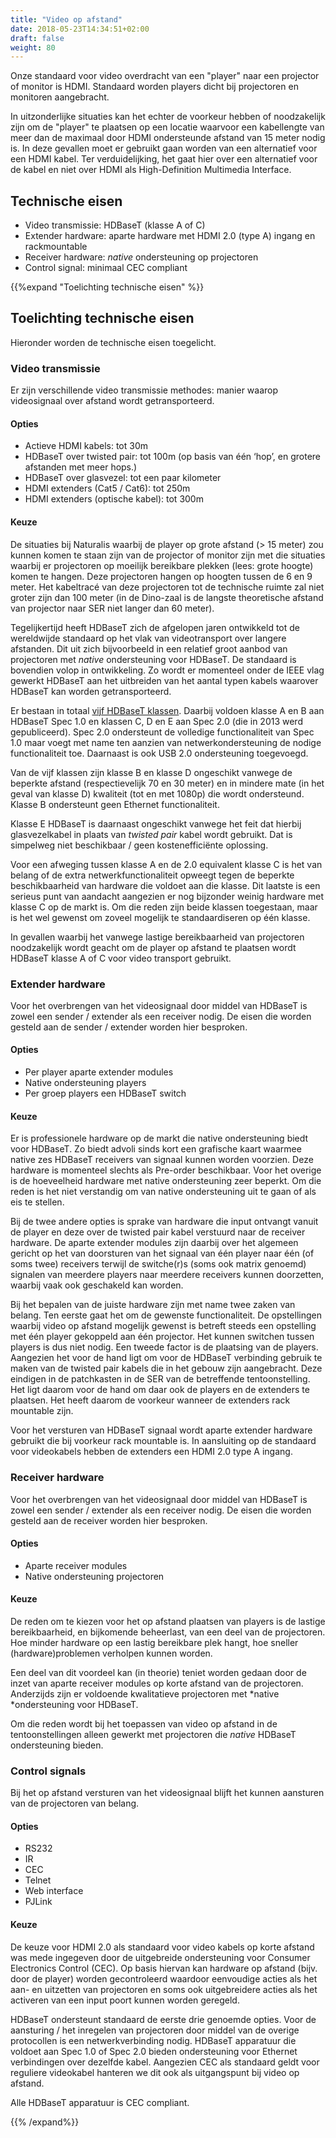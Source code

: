 ```yaml
---
title: "Video op afstand"
date: 2018-05-23T14:34:51+02:00
draft: false
weight: 80
---
```


Onze standaard voor video overdracht van een "player" naar een projector of
monitor is HDMI. Standaard worden players dicht bij projectoren en monitoren
aangebracht.

In uitzonderlijke situaties kan het echter de voorkeur hebben of noodzakelijk
zijn om de "player" te plaatsen op een locatie waarvoor een kabellengte van meer
dan de maximaal door HDMI ondersteunde afstand van 15 meter nodig is. In deze
gevallen moet er gebruikt gaan worden van een alternatief voor een HDMI kabel.
Ter verduidelijking, het gaat hier over een alternatief voor de kabel en niet
over HDMI als High-Definition Multimedia Interface.

## Technische eisen

* Video transmissie: HDBaseT (klasse A of C)
* Extender hardware: aparte hardware met HDMI 2.0 (type A) ingang en rackmountable
* Receiver hardware: *native* ondersteuning op projectoren
* Control signal: minimaal CEC compliant

{{%expand "Toelichting technische eisen" %}}

## Toelichting technische eisen

Hieronder worden de technische eisen toegelicht.

### Video transmissie

Er zijn verschillende video transmissie methodes: manier waarop videosignaal
over afstand wordt getransporteerd.

#### Opties

* Actieve HDMI kabels: tot 30m
* HDBaseT over twisted pair: tot 100m (op basis van één ‘hop’, en grotere
  afstanden met meer hops.)
* HDBaseT over glasvezel: tot een paar kilometer
* HDMI extenders (Cat5 / Cat6): tot 250m
* HDMI extenders (optische kabel): tot 300m

#### Keuze

De situaties bij Naturalis waarbij de player op grote afstand (> 15 meter) zou
kunnen komen te staan zijn van de projector of monitor zijn met die situaties
waarbij er projectoren op moeilijk bereikbare plekken (lees: grote hoogte) komen
te hangen. Deze projectoren hangen op hoogten tussen de 6 en 9 meter. Het
kabeltracé van deze projectoren tot de technische ruimte zal niet groter zijn
dan 100 meter (in de Dino-zaal is de langste theoretische afstand van projector
naar SER niet langer dan 60 meter).

Tegelijkertijd heeft HDBaseT zich de afgelopen jaren ontwikkeld tot de
wereldwijde standaard op het vlak van videotransport over langere afstanden. Dit
uit zich bijvoorbeeld in een relatief groot aanbod van projectoren met *native*
ondersteuning voor HDBaseT. De standaard is bovendien volop in ontwikkeling. Zo
wordt er momenteel onder de IEEE vlag gewerkt HDBaseT aan het uitbreiden van het
aantal typen kabels waarover HDBaseT kan worden getransporteerd.

Er bestaan in totaal [vijf HDBaseT
klassen](https://hdbaset.org/faqs/what-is-the-difference-among-the-different-classes-of-hdbaset/).
Daarbij voldoen klasse A en B aan HDBaseT Spec 1.0 en klassen C, D en E aan Spec
2.0 (die in 2013 werd gepubliceerd). Spec 2.0 ondersteunt de volledige
functionaliteit van Spec 1.0 maar voegt met name ten aanzien van
netwerkondersteuning de nodige functionaliteit toe. Daarnaast is ook USB 2.0
ondersteuning toegevoegd.

Van de vijf klassen zijn klasse B en klasse D ongeschikt vanwege de beperkte
afstand (respectievelijk 70 en 30 meter) en in mindere mate (in het geval van
klasse D) kwaliteit (tot en met 1080p) die wordt ondersteund. Klasse B
ondersteunt geen Ethernet functionaliteit.

Klasse E HDBaseT is daarnaast ongeschikt vanwege het feit dat hierbij
glasvezelkabel in plaats van *twisted pair* kabel wordt gebruikt. Dat is
simpelweg niet beschikbaar / geen kostenefficiënte oplossing.

Voor een afweging tussen klasse A en de 2.0 equivalent klasse C is het van
belang of de extra netwerkfunctionaliteit opweegt tegen de beperkte
beschikbaarheid van hardware die voldoet aan die klasse. Dit laatste is een
serieus punt van aandacht aangezien er nog bijzonder weinig hardware met klasse
C op de markt is. Om die reden zijn beide klassen toegestaan, maar is het wel
gewenst om zoveel mogelijk te standaardiseren op één klasse.

In gevallen waarbij het vanwege lastige bereikbaarheid van projectoren
noodzakelijk wordt geacht om de player op afstand te plaatsen wordt HDBaseT
klasse A of C voor video transport gebruikt.

### Extender hardware

Voor het overbrengen van het videosignaal door middel van HDBaseT is zowel een
sender / extender als een receiver nodig. De eisen die worden gesteld aan de
sender / extender worden hier besproken.

#### Opties

* Per player aparte extender modules
* Native ondersteuning players
* Per groep players een HDBaseT switch

#### Keuze

Er is professionele hardware op de markt die native ondersteuning biedt voor
HDBaseT. Zo biedt advoli sinds kort een grafische kaart waarmee native zes
HDBaseT receivers van signaal kunnen worden voorzien. Deze hardware is momenteel
slechts als Pre-order beschikbaar. Voor het overige is de hoeveelheid hardware
met native ondersteuning zeer beperkt. Om die reden is het niet verstandig om
van native ondersteuning uit te gaan of als eis te stellen.

Bij de twee andere opties is sprake van hardware die input ontvangt vanuit de
player en deze over de twisted pair kabel verstuurd naar de receiver hardware.
De aparte extender modules zijn daarbij over het algemeen gericht op het van
doorsturen van het signaal van één player naar één (of soms twee) receivers
terwijl de switche(r)s (soms ook matrix genoemd) signalen van meerdere players
naar meerdere receivers kunnen doorzetten, waarbij vaak ook geschakeld kan
worden.

Bij het bepalen van de juiste hardware zijn met name twee zaken van belang. Ten
eerste gaat het om de gewenste functionaliteit. De opstellingen waarbij video op
afstand mogelijk gewenst is betreft steeds een opstelling met één player
gekoppeld aan één projector. Het kunnen switchen tussen players is dus niet
nodig. Een tweede factor is de plaatsing van de players. Aangezien het voor de
hand ligt om voor de HDBaseT verbinding gebruik te maken van de twisted pair
kabels die in het gebouw zijn aangebracht. Deze eindigen in de patchkasten in de
SER van de betreffende tentoonstelling. Het ligt daarom voor de hand om daar ook
de players en de extenders te plaatsen. Het heeft daarom de voorkeur wanneer de
extenders rack mountable zijn.

Voor het versturen van HDBaseT signaal wordt aparte extender hardware gebruikt
die bij voorkeur rack mountable is. In aansluiting op de standaard voor
videokabels hebben de extenders een HDMI 2.0 type A ingang.

### Receiver hardware

Voor het overbrengen van het videosignaal door middel van HDBaseT is zowel een
sender / extender als een receiver nodig. De eisen die worden gesteld aan de
receiver worden hier besproken.

#### Opties

* Aparte receiver modules
* Native ondersteuning projectoren

#### Keuze

De reden om te kiezen voor het op afstand plaatsen van players is de lastige
bereikbaarheid, en bijkomende beheerlast, van een deel van de projectoren. Hoe
minder hardware op een lastig bereikbare plek hangt, hoe sneller
(hardware)problemen verholpen kunnen worden.

Een deel van dit voordeel kan (in theorie) teniet worden gedaan door de inzet
van aparte receiver modules op korte afstand van de projectoren. Anderzijds zijn
er voldoende kwalitatieve projectoren met *native *ondersteuning voor HDBaseT.

Om die reden wordt bij het toepassen van video op afstand in de
tentoonstellingen alleen gewerkt met projectoren die *native* HDBaseT
ondersteuning bieden.

### Control signals

Bij het op afstand versturen van het videosignaal blijft het kunnen aansturen
van de projectoren van belang.

#### Opties

* RS232
* IR
* CEC
* Telnet
* Web interface
* PJLink

#### Keuze

De keuze voor HDMI 2.0 als standaard voor video kabels op korte afstand was mede
ingegeven door de uitgebreide ondersteuning voor Consumer Electronics Control
(CEC). Op basis hiervan kan hardware op afstand (bijv. door de player) worden
gecontroleerd waardoor eenvoudige acties als het aan- en uitzetten van
projectoren en soms ook uitgebreidere acties als het activeren van een input
poort kunnen worden geregeld.

HDBaseT ondersteunt standaard de eerste drie genoemde opties. Voor de aansturing
/ het inregelen van projectoren door middel van de overige protocollen is een
netwerkverbinding nodig. HDBaseT apparatuur die voldoet aan Spec 1.0 of Spec 2.0
bieden ondersteuning voor Ethernet verbindingen over dezelfde kabel. Aangezien
CEC als standaard geldt voor reguliere videokabel hanteren we dit ook als
uitgangspunt bij video op afstand.

Alle HDBaseT apparatuur is CEC compliant.

{{% /expand%}}
